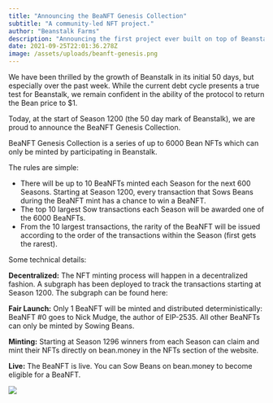 ```yaml
---
title: "Announcing the BeaNFT Genesis Collection"
subtitle: "A community-led NFT project."
author: "Beanstalk Farms"
description: "Announcing the first project ever built on top of Beanstalk."
date: 2021-09-25T22:01:36.278Z
image: /assets/uploads/beanft-genesis.png
---
```


We have been thrilled by the growth of Beanstalk in its initial 50 days, but especially over the past week. While the current debt cycle presents a true test for Beanstalk, we remain confident in the ability of the protocol to return the Bean price to $1.

Today, at the start of Season 1200 (the 50 day mark of Beanstalk), we are proud to announce the BeaNFT Genesis Collection.

BeaNFT Genesis Collection is a series of up to 6000 Bean NFTs which can only be minted by participating in Beanstalk.

The rules are simple:

*   There will be up to 10 BeaNFTs minted each Season for the next 600 Seasons. Starting at Season 1200, every transaction that Sows Beans during the BeaNFT mint has a chance to win a BeaNFT.
*   The top 10 largest Sow transactions each Season will be awarded one of the 6000 BeaNFTs.
*   From the 10 largest transactions, the rarity of the BeaNFT will be issued according to the order of the transactions within the Season (first gets the rarest).

Some technical details:

**Decentralized:** The NFT minting process will happen in a decentralized fashion. A subgraph has been deployed to track the transactions starting at Season 1200. The subgraph can be found here:

**Fair Launch:** Only 1 BeaNFT will be minted and distributed deterministically: BeaNFT #0 goes to Nick Mudge, the author of EIP-2535. All other BeaNFTs can only be minted by Sowing Beans.

**Minting:** Starting at Season 1296 winners from each Season can claim and mint their NFTs directly on bean.money in the NFTs section of the website.

**Live:** The BeaNFT is live. You can Sow Beans on bean.money to become eligible for a BeaNFT.

![](https://cdn-images-1.medium.com/max/800/1*KHjWw4zpgiG5XyFADC9UeQ.jpeg)
